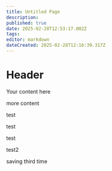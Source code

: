 ```yaml
---
title: Untitled Page
description: 
published: true
date: 2025-02-28T12:53:17.002Z
tags: 
editor: markdown
dateCreated: 2025-02-28T12:16:39.317Z
---
```


# Header
Your content here

more content

test

test

test

test2

saving third time